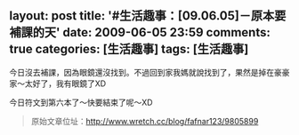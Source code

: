 layout: post
title: '#生活趣事：[09.06.05]－原本要補課的天'
date: 2009-06-05 23:59
comments: true
categories: [生活趣事]
tags: [生活趣事]
---
今日沒去補課，因為眼鏡還沒找到。不過回到家我媽就說找到了，果然是掉在豪豪家～太好了，我有眼鏡了XD

今日符文到第六本了～快要結束了呢～XD

> 原始文章位址：http://www.wretch.cc/blog/fafnar123/9805899